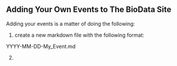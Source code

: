 ## Adding Your Own Events to The BioData Site

Adding your events is a matter of doing the following:

1. create a new markdown file with the following format:

YYYY-MM-DD-My_Event.md

2. 
